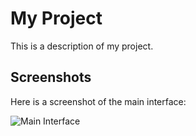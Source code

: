 # My Project

This is a description of my project.

## Screenshots

Here is a screenshot of the main interface:

![Main Interface]([screenshots/main-interface.png](https://github.com/dipakkhedkar1104/-python-XRD-Data-Analysis/blob/main/image.png)https://github.com/dipakkhedkar1104/-python-XRD-Data-Analysis/blob/main/image.png)
